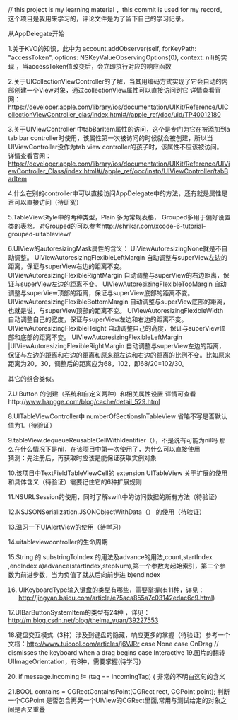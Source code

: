 // this project is my learning material ，this commit is used for my record。
这个项目是我用来学习的，评论文件是为了留下自己的学习记录。

从AppDelegate开始

1.关于KVO的知识，此中为 account.addObserver(self, forKeyPath: "accessToken", options: NSKeyValueObservingOptions(0), context: nil)的实现 ，当accessToken值改变后，会立即执行对应的响应函数

2.关于UICollectionViewController的了解，当其用编码方式实现了它会自动的内部创建一个View对象，通过collectionView属性可以直接访问到它
详情查看官网：https://developer.apple.com/library/ios/documentation/UIKit/Reference/UICollectionViewController_clas/index.html#//apple_ref/doc/uid/TP40012180

3.关于UIViewController 中tabBarItem属性的访问，这个是专门为它在被添加到a tab bar controller时使用，该属性第一次被访问的时候就会被创建，所以当UIViewController没作为tab view controller的孩子时，该属性不应该被访问。
详情查看官网：https://developer.apple.com/library/ios/documentation/UIKit/Reference/UIViewController_Class/index.html#//apple_ref/occ/instp/UIViewController/tabBarItem

4.什么在别的controller中可以直接访问AppDelegate中的方法，还有就是属性是否可以直接访问（待研究）

5.TableViewStyle中的两种类型，Plain  多为常规表格， Grouped多用于偏好设置类的表格。对Grouped的可以参考http://shrikar.com/xcode-6-tutorial-grouped-uitableview/

6.UIView的autoresizingMask属性的含义：
    UIViewAutoresizingNone就是不自动调整。
    UIViewAutoresizingFlexibleLeftMargin 自动调整与superView左边的距离，保证与superView右边的距离不变。
    UIViewAutoresizingFlexibleRightMargin 自动调整与superView的右边距离，保证与superView左边的距离不变。
    UIViewAutoresizingFlexibleTopMargin 自动调整与superView顶部的距离，保证与superView底部的距离不变。
    UIViewAutoresizingFlexibleBottomMargin 自动调整与superView底部的距离，也就是说，与superView顶部的距离不变。
    UIViewAutoresizingFlexibleWidth 自动调整自己的宽度，保证与superView左边和右边的距离不变。
    UIViewAutoresizingFlexibleHeight 自动调整自己的高度，保证与superView顶部和底部的距离不变。
    UIViewAutoresizingFlexibleLeftMargin  |UIViewAutoresizingFlexibleRightMargin 自动调整与superView左边的距离，保证与左边的距离和右边的距离和原来距左边和右边的距离的比例不变。比如原来距离为20，30，调整后的距离应为68，102，即68/20=102/30。

其它的组合类似。

7.UIButton 的创建（系统和自定义两种）和相关属性设置 详情可查看http://www.hangge.com/blog/cache/detail_529.html

8.UITableViewController中 numberOfSectionsInTableView 省略不写是否默认值为1.（待验证）

9.tableView.dequeueReusableCellWithIdentifier（），不是说有可能为nil吗 那么在什么情况下是nil，在该项目中第一次使用了，为什么可以直接使用  
    猜测：先注册后，再获取时应该是能保证获取实例对象

10.该项目中TextFieldTableViewCell的 extension UITableView 关于扩展的使用和具体含义（待验证）需要记住它的6种扩展规则

11.NSURLSession的使用，同时了解swift中的访问数据的所有方法（待验证）

12.NSJSONSerialization.JSONObjectWithData（） 的使用（待验证）

13.温习一下UIAlertView的使用（待学习）

14.uitableviewcontroller的生命周期

15.String 的 substringToIndex 的用法及advance的用法,count,startIndex ,endIndex
   a)advance(startIndex,stepNum),第一个参数为起始索引，第二个参数为前进步数，当为负值了就从后向前步进
   b)endIndex

16. UIKeyboardType输入键盘的类型有哪些，需要掌握(有11种，详见：http://jingyan.baidu.com/article/e75aca855a7c03142edac6c9.html)

17.UIBarButtonSystemItem的类型有24种 ，详见：http://m.blog.csdn.net/blog/thelma_yuan/39227553

18.键盘交互模式（3种）涉及到键盘的隐藏，响应更多的掌握（待验证）参考一个文档：http://www.tuicool.com/articles/j6VJRr
    case None
    case OnDrag // dismisses the keyboard when a drag begins
    case Interactive
19.图片的翻转UIImageOrientation，有8种，需要掌握(待学习)

20. if message.incoming != (tag == incomingTag) { 非常的不明白这句的含义

21.BOOL contains = CGRectContainsPoint(CGRect rect, CGPoint point);
判断一个CGPoint 是否包含再另一个UIView的CGRect里面,常用与测试给定的对象之间是否又重叠

